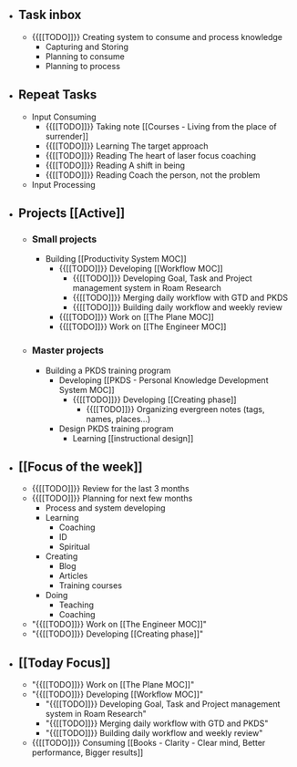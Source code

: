 - ## Task inbox
    - {{[[TODO]]}} Creating system to consume and process knowledge 
        - Capturing and Storing
        - Planning to consume
        - Planning to process
- ## Repeat Tasks
    - Input Consuming
        - {{[[TODO]]}} Taking note [[Courses - Living from the place of surrender]]
        - {{[[TODO]]}} Learning The target approach
        - {{[[TODO]]}} Reading The heart of laser focus coaching
        - {{[[TODO]]}} Reading A shift in being
        - {{[[TODO]]}} Reading Coach the person, not the problem
    - Input Processing
- ## Projects [[Active]]
    - ### Small projects
        - Building [[Productivity System MOC]]
            - {{[[TODO]]}} Developing [[Workflow MOC]]
                - {{[[TODO]]}} Developing Goal, Task and Project management system in Roam Research
                - {{[[TODO]]}} Merging daily workflow with GTD and PKDS
                - {{[[TODO]]}} Building daily workflow and weekly review
            - {{[[TODO]]}} Work on [[The Plane MOC]]
            - {{[[TODO]]}} Work on [[The Engineer MOC]]
    - ### Master projects
        - Building a PKDS training program
            - Developing [[PKDS - Personal Knowledge Development System MOC]]
                - {{[[TODO]]}} Developing [[Creating phase]]
                    - {{[[TODO]]}} Organizing evergreen notes (tags, names, places...)
            - Design PKDS training program
                - Learning [[instructional design]]
- ## [[Focus of the week]]
    - {{[[TODO]]}} Review for the last 3 months
    - {{[[TODO]]}} Planning for next few months
        - Process and system developing
        - Learning
            - Coaching
            - ID
            - Spiritual
        - Creating
            - Blog
            - Articles
            - Training courses
        - Doing
            - Teaching
            - Coaching
    - "{{[[TODO]]}} Work on [[The Engineer MOC]]"
    - "{{[[TODO]]}} Developing [[Creating phase]]"
- ## [[Today Focus]]
    - "{{[[TODO]]}} Work on [[The Plane MOC]]"
    - "{{[[TODO]]}} Developing [[Workflow MOC]]"
        - "{{[[TODO]]}} Developing Goal, Task and Project management system in Roam Research"
        - "{{[[TODO]]}} Merging daily workflow with GTD and PKDS"
        - "{{[[TODO]]}} Building daily workflow and weekly review"
    - {{[[TODO]]}} Consuming [[Books - Clarity - Clear mind, Better performance, Bigger results]]
